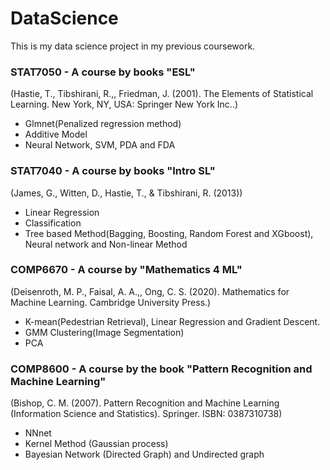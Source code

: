 # DataScience

This is my data science project in my previous coursework. 

### STAT7050  - A course by books "ESL" 
(Hastie, T., Tibshirani, R.,, Friedman, J. (2001). The Elements of Statistical Learning. New York, NY, USA: Springer New York Inc..)
- Glmnet(Penalized regression method)
- Additive Model
- Neural Network, SVM, PDA and FDA

### STAT7040 - A course by books "Intro SL" 
(James, G., Witten, D., Hastie, T., & Tibshirani, R. (2013))
- Linear Regression
- Classification
- Tree based Method(Bagging, Boosting, Random Forest and XGboost), Neural network and Non-linear Method


### COMP6670 - A course by "Mathematics 4 ML" 
(Deisenroth, M. P., Faisal, A. A.,, Ong, C. S. (2020). Mathematics for Machine Learning. Cambridge University Press.)
- K-mean(Pedestrian Retrieval), Linear Regression and Gradient Descent.
- GMM Clustering(Image Segmentation)
- PCA

### COMP8600 - A course by the book "Pattern Recognition and Machine Learning" 
(Bishop, C. M. (2007). Pattern Recognition and Machine Learning (Information Science and Statistics). Springer. ISBN: 0387310738)
- NNnet
- Kernel Method (Gaussian process)
- Bayesian Network (Directed Graph) and Undirected graph

